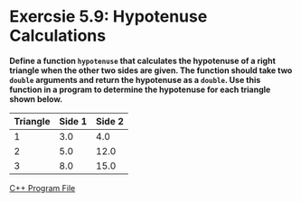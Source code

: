# Exercsie 5.9: Hypotenuse Calculations

**Define a function `hypotenuse` that calculates the hypotenuse of a right triangle when the other two sides are given. The function should take two `double` arguments and return the hypotenuse as a `double`. Use this function in a program to determine the hypotenuse for each triangle shown below.**

| Triangle | Side 1  | Side 2  |
|----------|---------|---------|
|    1     |   3.0   |   4.0   |
|    2     |   5.0   |   12.0  |
|    3     |   8.0   |   15.0  |

[C++ Program File](p05_09.cpp)